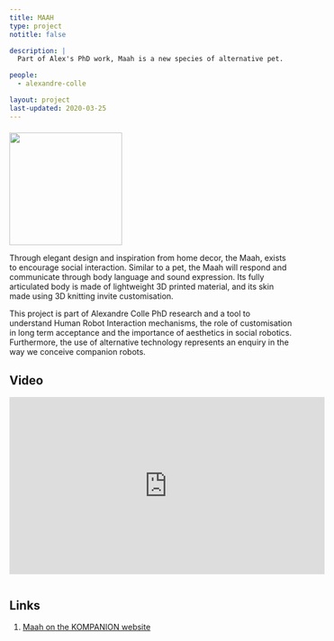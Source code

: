 ```yaml
---
title: MAAH
type: project
notitle: false

description: |
  Part of Alex's PhD work, Maah is a new species of alternative pet.

people:
  - alexandre-colle

layout: project
last-updated: 2020-03-25
---
```


<img style="padding-top:5pt;" src="https://care.hw.ac.uk/img/projects/maah.jpg" height="200pt">


<p>
Through elegant design and inspiration from home decor, the Maah, exists to encourage social interaction. Similar to a pet, the Maah will respond and communicate through body language and sound expression. Its fully articulated body is made of lightweight 3D printed material, and its skin made using 3D knitting invite customisation.
</p>

<p>
This project is part of Alexandre Colle PhD research and a tool to understand Human Robot Interaction mechanisms, the role of customisation in long term acceptance and the importance of aesthetics in social robotics. Furthermore, the use of alternative technology represents an enquiry in the way we conceive companion robots.
</p>

## Video

<iframe style="padding-bottom: 10pt;" width="560" height="315" src="https://www.youtube-nocookie.com/embed/x9kV6CZypL0" frameborder="0" allow="accelerometer; autoplay; encrypted-media; gyroscope; picture-in-picture" allowfullscreen></iframe>

## Links

1. <a href="https://konpanion.com">Maah on the KOMPANION website</a>
